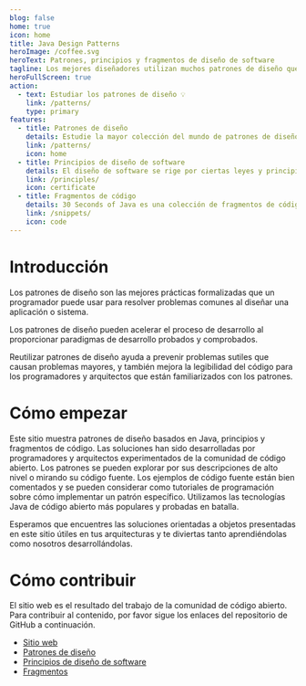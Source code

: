 ```yaml
---
blog: false
home: true
icon: home
title: Java Design Patterns
heroImage: /coffee.svg
heroText: Patrones, principios y fragmentos de diseño de software
tagline: Los mejores diseñadores utilizan muchos patrones de diseño que encajan y se entrelazan para producir un todo mayor --Erich Gamma
heroFullScreen: true
action:
  - text: Estudiar los patrones de diseño 💡
    link: /patterns/
    type: primary
features:
  - title: Patrones de diseño
    details: Estudie la mayor colección del mundo de patrones de diseño de software implementados en Java.
    link: /patterns/
    icon: home
  - title: Principios de diseño de software
    details: El diseño de software se rige por ciertas leyes y principios universales.
    link: /principles/
    icon: certificate
  - title: Fragmentos de código
    details: 30 Seconds of Java es una colección de fragmentos de código reutilizables, probados y compatibles con Java 17 que se pueden copiar y pegar y que se pueden entender en 30 segundos o menos.
    link: /snippets/
    icon: code
---
```


# Introducción

Los patrones de diseño son las mejores prácticas formalizadas que un programador puede usar para resolver problemas
comunes al diseñar una aplicación o sistema.

Los patrones de diseño pueden acelerar el proceso de desarrollo al proporcionar paradigmas de desarrollo probados y
comprobados.

Reutilizar patrones de diseño ayuda a prevenir problemas sutiles que causan problemas mayores, y también mejora la
legibilidad del código para los programadores y arquitectos que están familiarizados con los patrones.

# Cómo empezar

Este sitio muestra patrones de diseño basados en Java, principios y fragmentos de código. Las soluciones han sido
desarrolladas por programadores y arquitectos experimentados de la comunidad de código abierto. Los patrones se pueden
explorar por sus descripciones de alto nivel o mirando su código fuente. Los ejemplos de código fuente están bien
comentados y se pueden considerar como tutoriales de programación sobre cómo implementar un patrón específico.
Utilizamos las tecnologías Java de código abierto más populares y probadas en batalla.

Esperamos que encuentres las soluciones orientadas a objetos presentadas en este sitio útiles en tus arquitecturas y te
diviertas tanto aprendiéndolas como nosotros desarrollándolas.

# Cómo contribuir

El sitio web es el resultado del trabajo de la comunidad de código abierto. Para contribuir al contenido, por favor
sigue los enlaces del repositorio de GitHub a continuación.

- [Sitio web](https://github.com/iluwatar/java-design-patterns-vuepress-web)
- [Patrones de diseño](https://github.com/iluwatar/java-design-patterns)
- [Principios de diseño de software](https://github.com/iluwatar/programming-principles)
- [Fragmentos](https://github.com/iluwatar/30-seconds-of-java)
